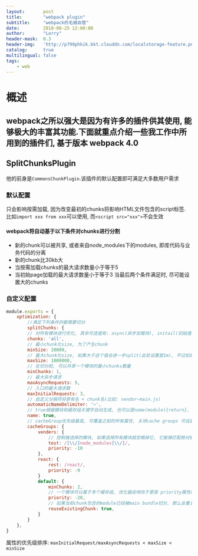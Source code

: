```yaml
---
layout:       post
title:        "webpack plugin"
subtitle:     "webpack的毛细血管"
date:         2018-08-25 12:00:00
author:       "Lorry"
header-mask:  0.3
header-img:   'http://p799phkik.bkt.clouddn.com/localstorage-feature.png'
catalog:      true
multilingual: false
tags:
    - web
---
```

# 概述
## webpack之所以强大是因为有许多的插件供其使用, 能够极大的丰富其功能.下面就重点介绍一些我工作中所用到的插件们, 基于版本 webpack 4.0

## SplitChunksPlugin

他的前身是`CommonsChunkPlugin`.该插件的默认配置即可满足大多数用户需求

### 默认配置

只会影响按需加载, 因为改变最初的chunks将影响HTML文件包含的script标签.
比如`import xxx from xxx`可以使用, 而`<script src="xxx">`不会生效

#### webpack将自动基于以下条件对chunks进行分割
- 新的chunk可以被共享, 或者来自node_modules下的modules, 即库代码与业务代码的分离
- 新的chunk比30kb大
- 当按需加载chunks的最大请求数量小于等于5
- 当初始page加载的最大请求数量小于等于3
当最后两个条件满足时, 尽可能设置大的chunks

### 自定义配置
```js
module.exports = {
    optimization: {
        //满足下列条件的都需要切分
        splitChunks: {
        // 对所有模块进行优化, 其余可选值有: async(异步加载块), initail(初始值, 经过测试跟'all'没什么区别)
        chunks: 'all',
        // 最小chunk化size, 为了产生chunk
        minSize: 20000,
        // 最大chunk化size, 如果大于这个值会进一步split(此处设置是1m), 不过如果原本一个模块超过了1m, 那么是不会对单个模块再进行切分的, 应该在HTTP/2 或者long_term cache中使用, 他会为了更好的换成(颗粒度变小)增加请求次数, 可以为了快速重构降低文件大小
        maxSize: 1000000,
        // 在切分前, 可以共享一个模块的最小chunks数量
        minChunks: 1,
        // 最大异步请求
        maxAsyncRequests: 5,
        // 入口的最大请求数
        maxInitialRequests: 3,
        // 自定义分隔符将原有名 + chunk名(比如: vendor~main.js)
        automaticNameDelimiter: '~',
        // true根据模块和缓存组关键字自动生成, 也可以是name(module){return}, 命名需唯一.
        name: true,
        // cacheGroup优先级最高, 可覆盖之前的所有属性, 关闭cache groups 可设置{cacheGroups: {default: false}}
        cacheGroups: {
            venders: {
                // 控制被选择的模块, 如果选择所有模块就忽略掉它, 它能够匹配绝对模块原路径或者chunk名, 当chunk名被匹配,在这个chunk里的所有模块都会被选中.
                test: /[\\/]node_modules[\\/]/,
                priority: -10
            },
            react: {
                rest: /react/,
                priority: -9
            }
            default: {
                minChunks: 2,
                // 一个模块可以属于多个缓存组, 优化器会倾向于更高 priority属性的缓存组, 默认组通常priority为负, 因为自定义组的默认值为0
                priority: -20,
                // 如果当前chunk包含的module已经被main bundle切分, 那么会重复使用而不是新生产一个chunk, 会影响依赖chunk名产生的文件名
                reuseExistingChunk: true,
            }
        }
    }, 
}
```
属性的优先级排序:
`maxInitialRequest/maxAsyncRequests < maxSize < minSize`